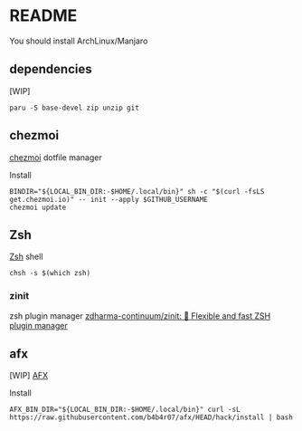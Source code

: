 # README
You should install ArchLinux/Manjaro

## dependencies
[WIP]
```
paru -S base-devel zip unzip git
```

## chezmoi
[chezmoi](https://www.chezmoi.io/)
dotfile manager

Install
```
BINDIR="${LOCAL_BIN_DIR:-$HOME/.local/bin}" sh -c "$(curl -fsLS get.chezmoi.io)" -- init --apply $GITHUB_USERNAME
chezmoi update
```

## Zsh
[Zsh](https://www.zsh.org/)
shell

```
chsh -s $(which zsh)
```

### zinit
zsh plugin manager
[zdharma-continuum/zinit: 🌻 Flexible and fast ZSH plugin manager](https://github.com/zdharma-continuum/zinit)


## afx
[WIP]
[AFX](https://babarot.me/afx/)


Install
```
AFX_BIN_DIR="${LOCAL_BIN_DIR:-$HOME/.local/bin}" curl -sL https://raw.githubusercontent.com/b4b4r07/afx/HEAD/hack/install | bash
```
